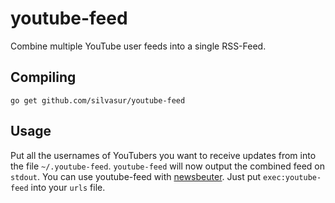 youtube-feed
============

Combine multiple YouTube user feeds into a single RSS-Feed.

Compiling
---------

`go get github.com/silvasur/youtube-feed`

Usage
-----

Put all the usernames of YouTubers you want to receive updates from into the file `~/.youtube-feed`.
`youtube-feed` will now output the combined feed on `stdout`. You can use youtube-feed with [newsbeuter](http://www.newsbeuter.org). Just put `exec:youtube-feed` into your `urls` file.
